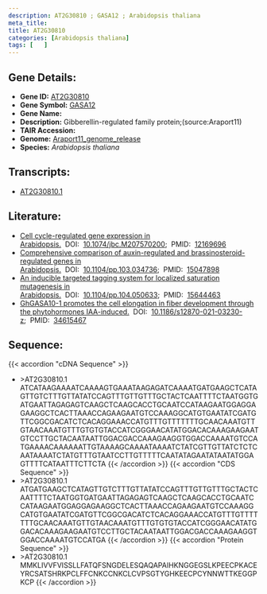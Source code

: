 ```yaml
---
description: AT2G30810 ; GASA12 ; Arabidopsis thaliana
meta_title:
title: AT2G30810
categories: [Arabidopsis thaliana]
tags: [   ]
---
```


## Gene Details:
- **Gene ID:** [AT2G30810](https://www.arabidopsis.org/locus?name=AT2G30810)
- **Gene Symbol:** <u>GASA12</u>
- **Gene Name:** 
- **Description:**   Gibberellin-regulated family protein;(source:Araport11)
- **TAIR Accession:** 
- **Genome:** [Araport11_genome_release](https://www.arabidopsis.org/download/list?dir=Genes%2FAraport11_genome_release)
- **Species:** *Arabidopsis thaliana*

## Transcripts:
   -  [AT2G30810.1](https://www.arabidopsis.org/gene?name=AT2G30810.1)
## Literature:
   - [Cell cycle-regulated gene expression in Arabidopsis.](https://www.doi.org/10.1074/jbc.M207570200)&nbsp;&nbsp;DOI:&nbsp;&nbsp;[10.1074/jbc.M207570200](https://www.doi.org/10.1074/jbc.M207570200);&nbsp;&nbsp;PMID:&nbsp;&nbsp;[12169696](https://pubmed.ncbi.nlm.nih.gov/12169696/)
   - [Comprehensive comparison of auxin-regulated and brassinosteroid-regulated genes  in Arabidopsis.](https://www.doi.org/10.1104/pp.103.034736)&nbsp;&nbsp;DOI:&nbsp;&nbsp;[10.1104/pp.103.034736](https://www.doi.org/10.1104/pp.103.034736);&nbsp;&nbsp;PMID:&nbsp;&nbsp;[15047898](https://pubmed.ncbi.nlm.nih.gov/15047898/)
   - [An inducible targeted tagging system for localized saturation mutagenesis in  Arabidopsis.](https://www.doi.org/10.1104/pp.104.050633)&nbsp;&nbsp;DOI:&nbsp;&nbsp;[10.1104/pp.104.050633](https://www.doi.org/10.1104/pp.104.050633);&nbsp;&nbsp;PMID:&nbsp;&nbsp;[15644463](https://pubmed.ncbi.nlm.nih.gov/15644463/)
   - [GhGASA10-1 promotes the cell elongation in fiber development through the  phytohormones IAA-induced.](https://www.doi.org/10.1186/s12870-021-03230-z)&nbsp;&nbsp;DOI:&nbsp;&nbsp;[10.1186/s12870-021-03230-z](https://www.doi.org/10.1186/s12870-021-03230-z);&nbsp;&nbsp;PMID:&nbsp;&nbsp;[34615467](https://pubmed.ncbi.nlm.nih.gov/34615467/)
## Sequence:
{{< accordion "cDNA Sequence" >}}
- \>AT2G30810.1
ATCATAAGAAAATCAAAAGTGAAATAAGAGATCAAAATGATGAAGCTCATAGTTGTCTTTGTTATATCCAGTTTGTTGTTTGCTACTCAATTTTCTAATGGTGATGAATTAGAGAGTCAAGCTCAAGCACCTGCAATCCATAAGAATGGAGGAGAAGGCTCACTTAAACCAGAAGAATGTCCAAAGGCATGTGAATATCGATGTTCGGCGACATCTCACAGGAAACCATGTTTGTTTTTTTGCAACAAATGTTGTAACAAATGTTTGTGTGTACCATCGGGAACATATGGACACAAAGAAGAATGTCCTTGCTACAATAATTGGACGACCAAAGAAGGTGGACCAAAATGTCCATGAAAACAAAAAATTGTAAAAGCAAAATAAAATCTATCGTTGTTATCTCTCAATAAAATCTATGTTTGTAATCCTTGTTTTTCAATATAGAATATAATATGGAGTTTTCATAATTTCTTCTA
{{< /accordion >}}
{{< accordion "CDS Sequence" >}}
- \>AT2G30810.1
ATGATGAAGCTCATAGTTGTCTTTGTTATATCCAGTTTGTTGTTTGCTACTCAATTTTCTAATGGTGATGAATTAGAGAGTCAAGCTCAAGCACCTGCAATCCATAAGAATGGAGGAGAAGGCTCACTTAAACCAGAAGAATGTCCAAAGGCATGTGAATATCGATGTTCGGCGACATCTCACAGGAAACCATGTTTGTTTTTTTGCAACAAATGTTGTAACAAATGTTTGTGTGTACCATCGGGAACATATGGACACAAAGAAGAATGTCCTTGCTACAATAATTGGACGACCAAAGAAGGTGGACCAAAATGTCCATGA
{{< /accordion >}}
{{< accordion "Protein Sequence" >}}
- \>AT2G30810.1
MMKLIVVFVISSLLFATQFSNGDELESQAQAPAIHKNGGEGSLKPEECPKACEYRCSATSHRKPCLFFCNKCCNKCLCVPSGTYGHKEECPCYNNWTTKEGGPKCP
{{< /accordion >}}
